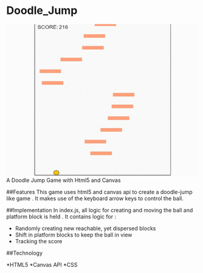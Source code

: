 
# Doodle_Jump
<img src="doodle.gif" width="600px" height="400px" />
A Doodle Jump Game with Html5 and Canvas

##Features
This game uses html5 and canvas api to create a doodle-jump like game . It makes use of the keyboard arrow keys to control the ball.

##Implementation
In index.js, all logic for creating and moving the ball and platform block is held .
It contains logic for : 
* Randomly creating new reachable, yet dispersed blocks
* Shift in platform blocks to keep the ball in view
* Tracking the score

##Technology
 
 *HTML5
 *Canvas API
 *CSS


